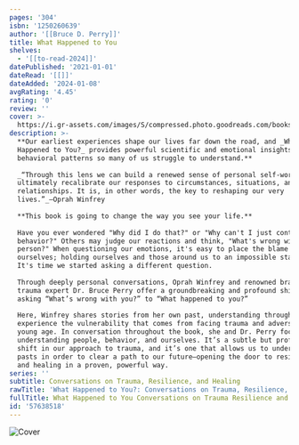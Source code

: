 ```yaml
---
pages: '304'
isbn: '1250260639'
author: '[[Bruce D. Perry]]'
title: What Happened to You
shelves:
  - '[[to-read-2024]]'
datePublished: '2021-01-01'
dateRead: '[[]]'
dateAdded: '2024-01-08'
avgRating: '4.45'
rating: '0'
review: ''
cover: >-
  https://i.gr-assets.com/images/S/compressed.photo.goodreads.com/books/1617655537l/57638518._SX318_.jpg
description: >-
  **Our earliest experiences shape our lives far down the road, and _What
  Happened to You?_ provides powerful scientific and emotional insights into the
  behavioral patterns so many of us struggle to understand.**  
    
  _“Through this lens we can build a renewed sense of personal self-worth and
  ultimately recalibrate our responses to circumstances, situations, and
  relationships. It is, in other words, the key to reshaping our very
  lives.”_—Oprah Winfrey  
    
  **This book is going to change the way you see your life.**  
    
  Have you ever wondered "Why did I do that?" or "Why can't I just control my
  behavior?" Others may judge our reactions and think, "What's wrong with that
  person?" When questioning our emotions, it's easy to place the blame on
  ourselves; holding ourselves and those around us to an impossible standard.
  It's time we started asking a different question.  
    
  Through deeply personal conversations, Oprah Winfrey and renowned brain and
  trauma expert Dr. Bruce Perry offer a groundbreaking and profound shift from
  asking “What’s wrong with you?” to “What happened to you?”  
    
  Here, Winfrey shares stories from her own past, understanding through
  experience the vulnerability that comes from facing trauma and adversity at a
  young age. In conversation throughout the book, she and Dr. Perry focus on
  understanding people, behavior, and ourselves. It’s a subtle but profound
  shift in our approach to trauma, and it’s one that allows us to understand our
  pasts in order to clear a path to our future—opening the door to resilience
  and healing in a proven, powerful way.
series: ''
subtitle: Conversations on Trauma, Resilience, and Healing
rawTitle: 'What Happened to You?: Conversations on Trauma, Resilience, and Healing'
fullTitle: What Happened to You Conversations on Trauma Resilience and Healing
id: '57638518'
---
```

![Cover](https:&#x2F;&#x2F;i.gr-assets.com&#x2F;images&#x2F;S&#x2F;compressed.photo.goodreads.com&#x2F;books&#x2F;1617655537l&#x2F;57638518._SX318_.jpg)
